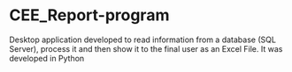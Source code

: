 # CEE_Report-program
Desktop application developed to read information from a database (SQL Server), process it and then show it to the final user as an Excel File. It was developed in Python
